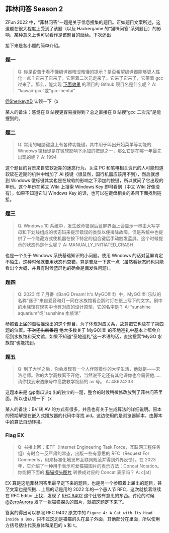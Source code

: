 ## 菲林问答 Season 2

ZFun 2022 中，“菲林问答”一题是关于信息搜集的题目。正如题目文案所述，这道题在很大程度上受到了该题（以及 Hackergame 的“猫咪问答”系列题目）的影响，某种意义上也可以看作是该题目的延续。~~下次还出~~

接下来是各小题的简单介绍。

### 题一

> Q: 你是否苦于看不懂编译器晦涩难懂的提示？是否希望编译器能够更人性化一点？它来了它来了，它带着二次元走来了。它来了它来了，它带着 gcc 过来了。那么，能实现 [下面效果](https://github.com/NoSparkHere/ZFun2023/blob/main/problems/FelineQuiz2/static/img/1.png) 的项目的 Github 项目名是什么呢？
> A: “kawaii-gcc”或“gcc-hentai”

[@SherkeyXD](https://github.com/SherkeyXD) 认领一下（x

某人的备注：感觉在 B 站搜更容易搜得到？总之直接在 B 站搜“gcc 二次元”是能搜到的。

### 题二

> Q: 常用的电脑键盘上有各种功能键，其中用于叫出开始菜单等功能的 Windows 徽标键是在微软影响下添加的按键之一，那么它是在哪一年最先出现的呢？
> A: 1994

这个题目的背景来自软软近期的迷惑行为。关注 PC 和笔电相关资讯的人可能知道软软在近期的机种中增加了 AI 按键（很显然，国行机器应该用不到），然后就想到 Windows 徽标键其实也是在软软的影响之下添加的按键，所以就问了它出现的年份。这个年份在英文 Wiki 上搜索 Windows Key 即可看到（中文 Wiki 好像没有），如果不知道它叫 Windows Key 的话，也可以在键盘相关的条目下面找到链接。

### 题三

> Q: Windows 10 系统中，发生致命错误后蓝屏界面上会显示一串由大写字母和下划线组成的状态码来提示错误的类型以便排除故障。但是系统中也提供了一个隐藏方式使机器在按下特定的组合键后手动触发蓝屏。这个时候提示的状态码是什么呢？
> A: MANUALLY_INITIATED_CRASH

也是一个关于 Windows 系统基础知识的小问题。使用 Windows 的话对蓝屏肯定不陌生，这种时候就要用状态码查错，算是普及一下这一点（虽然看状态码也只能看出个大概，并且有时候蓝屏也的确会是偶发性问题）。

### 题四

> Q: 2023 年 7 月番《BanG Dream! It's MyGO!!!!!》中，MyGO!!!!! 乐队的名称“迷子”来自爱音和灯一同在水族馆看企鹅时灯在纸上写下的文字。剧中的水族馆在现实中也有对应的设计原型，它的名字是？
> A: “sunshine aquarium”或“sunshine 水族馆”

参照着上届的孤独摇滚出的这个题目，为了体现对应关系，故意把它也放在了第四题的位置。~~下次还出新番题~~ 绝大多数关于 MyGO!!!!! 的圣地巡礼中基本上都会介绍到水族馆和天文馆，如果不知道“圣地巡礼”这一术语的话，直接搜索“MyGO 水族馆”也能找到。

### 题五

> Q: 到了大学之后，你会发现有一个人伴随着你的大学生活，他就是——宋浩老师。你的大学高数离不开他，当然说不定还有其他课你也会需要他.....请你找到宋浩账号中高数教学视频的 av 号。
> A: 48624233

这题本来是 @p南瓜派q 出的独立的一题，整合的时候稍微修改放到了菲林问答里面，所以也认领一下（x

某人的备注：BV 转 AV 的方式有很多，并且也有关于生成算法的详细说明。原本的预期解是在嵌入式播放器的代码中寻找 aid。这边使用的是浏览器脚本，由脚本中的算法自动转换。

### Flag EX

> Q: 书接上回：IETF（Internet Engineering Task Force，互联网工程任务组）有时会一反严肃的常态，出版一些有意思的 RFC（Request For Comments，用来标准化地发布互联网规范并得到外界反馈）。在 2023 年，它介绍了一种用于表示可爱猫猫图片的表示方法：Concat Notation。你能把下面的 [猫猫探头图片](https://unsplash.com/ja/写真/茶色の段ボール箱に入ったタキシード猫-BsXeYX3efOI) 转换成对应的 Concat 表示吗？
> A: c[at]

EX 算是这组菲林问答里最早定下来的题目，也是另一个参照着上届出的题目，甚至文案也是照搬... 上届的话是用的 2022 年的一个愚人节 RFC，这次就接着继续在 RFC Editor 上找，发现了 [RFC 9402](https://www.rfc-editor.org/info/rfc9402) 这个比较有意思的东西。讨论的时候 [@ZeroAurora](https://github.com/ZeroAurora) 发了一张猫猫探头的图片，就把这题定下来了。

答案的得出可以参照 RFC 9402 原文中的 `Figure 4: A Cat with Its Head inside a Box`，只不过这边是猫猫的头在盒子外面，其他部分在里面，所以使用方括号括住代表身体和尾巴的 `a` 和 `t`。
